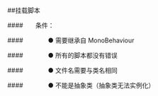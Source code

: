 ##挂载脚本

####&emsp;&emsp;条件：

####&emsp;&emsp;&emsp;&emsp;● 需要继承自 MonoBehaviour

####&emsp;&emsp;&emsp;&emsp;● 所有的脚本都没有错误

####&emsp;&emsp;&emsp;&emsp;● 文件名需要与类名相同

####&emsp;&emsp;&emsp;&emsp;● 不能是抽象类（抽象类无法实例化）